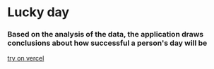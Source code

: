 # Lucky day

### Based on the analysis of the data, the application draws conclusions about how successful a person's day will be

[try on vercel](https://lucky-day.vercel.app/)
